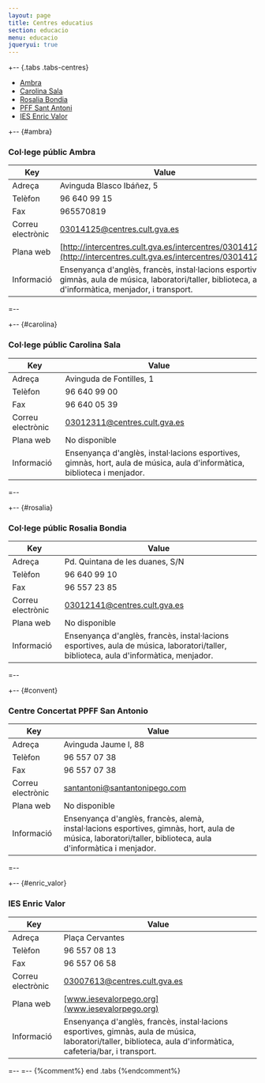```yaml
---
layout: page
title: Centres educatius
section: educacio
menu: educacio
jqueryui: true
---
```

+-- {.tabs .tabs-centres}

* [Ambra](#ambra)
* [Carolina Sala](#carolina)
* [Rosalia Bondia](#rosalia)
* [PFF Sant Antoni](#convent)
* [IES Enric Valor](#enric_valor)

+-- {#ambra}
### Col·lege públic Ambra

Key                 |   Value
--------------------|---------
Adreça              | Avinguda Blasco Ibáñez, 5
Telèfon             | 96 640 99 15
Fax                 | 965570819
Correu electrònic   | [03014125@centres.cult.gva.es](mailto:03014125@centres.cult.gva.es)
Plana web           | [http://intercentres.cult.gva.es/intercentres/03014125/](http://intercentres.cult.gva.es/intercentres/03014125/)
Informació          | Ensenyança d'anglès, francès, instal·lacions esportives, gimnàs, aula de música, laboratori/taller, biblioteca, aula d'informàtica, menjador, i transport.
=--

+-- {#carolina}
### Col·lege públic Carolina Sala
Key                 |   Value
--------------------|---------
Adreça              | Avinguda de Fontilles, 1
Telèfon             | 96 640 99 00
Fax                 | 96 640 05 39
Correu electrònic   | [03012311@centres.cult.gva.es](mailto:03012311@centres.cult.gva.es)
Plana web           | No disponible
Informació          | Ensenyança d'anglès, instal·lacions esportives, gimnàs, hort, aula de música, aula d'informàtica, biblioteca i menjador.
=--

+-- {#rosalia}
### Col·lege públic Rosalia Bondia
Key                 |   Value
--------------------|---------
Adreça              | Pd. Quintana de les duanes, S/N
Telèfon             | 96 640 99 10
Fax                 | 96 557 23 85
Correu electrònic   | [03012141@centres.cult.gva.es](mailto:03012141@centres.cult.gva.es)
Plana web           | No disponible
Informació          | Ensenyança d'anglès, francès, instal·lacions esportives, aula de música, laboratori/taller, biblioteca, aula d'informàtica, menjador.
=--

+-- {#convent}
### Centre Concertat PPFF San Antonio
Key                 | Value
--------------------|----------------------------------
Adreça              | Avinguda Jaume I, 88
Telèfon             | 96 557 07 38
Fax                 | 96 557 07 38
Correu electrònic   | [santantoni@santantonipego.com](mailto:santantoni@santantonipego.com)
Plana web           | No disponible
Informació          | Ensenyança d'anglès, francès, alemà, instal·lacions esportives, gimnàs, hort, aula de música, laboratori/taller, biblioteca, aula d'informàtica i menjador.
=--

+-- {#enric_valor}
### IES Enric Valor
Key                 | Value
--------------------|----------------------------------
Adreça              | Plaça Cervantes
Telèfon             | 96 557 08 13
Fax                 | 96 557 06 58
Correu electrònic   | [03007613@centres.cult.gva.es](mailto:03007613@centres.cult.gva.es)
Plana web           | [www.iesevalorpego.org](www.iesevalorpego.org)
Informació          | Ensenyança d'anglès, francès, instal·lacions esportives, gimnàs, aula de música, laboratori/taller, biblioteca, aula d'informàtica, cafeteria/bar, i transport.
=--
=-- {%comment%} end .tabs {%endcomment%}